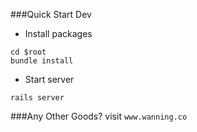 ###Quick Start Dev
* Install packages
```
cd $root
bundle install
```

* Start server
```
rails server
```

###Any Other Goods?
visit `www.wanning.co`
